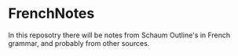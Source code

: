 # FrenchNotes
In this reposotry there will be notes from Schaum Outline's in French grammar, and probably from other sources.
